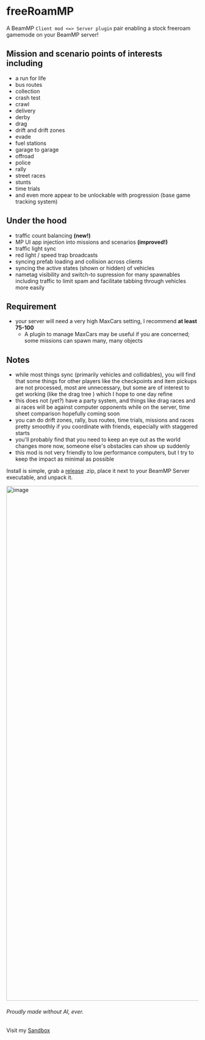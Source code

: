 # freeRoamMP
A BeamMP `Client mod <=> Server plugin` pair enabling a stock freeroam gamemode on your BeamMP server!

## Mission and scenario points of interests including
- a run for life
- bus routes
- collection
- crash test
- crawl
- delivery
- derby
- drag
- drift and drift zones
- evade
- fuel stations
- garage to garage
- offroad
- police
- rally
- street races
- stunts
- time trials
- and even more appear to be unlockable with progression (base game tracking system)

## Under the hood
- traffic count balancing **(new!)**
- MP UI app injection into missions and scenarios **(improved!)**
- traffic light sync
- red light / speed trap broadcasts
- syncing prefab loading and collision across clients
- syncing the active states (shown or hidden) of vehicles
- nametag visibility and switch-to supression for many spawnables including traffic to limit spam and facilitate tabbing through vehicles more easily

## Requirement
- your server will need a very high MaxCars setting, I recommend **at least 75-100**
  - A plugin to manage MaxCars may be useful if you are concerned; some missions can spawn many, many objects

## Notes
- while most things sync (primarily vehicles and collidables), you will find that some things for other players like the checkpoints and item pickups are not processed, most are unnecessary, but some are of interest to get working (like the drag tree ) which I hope to one day refine
- this does not (yet?) have a party system, and things like drag races and ai races will be against computer opponents while on the server, time sheet comparison hopefully coming soon
- you can do drift zones, rally, bus routes, time trials, missions and races pretty smoothly if you coordinate with friends, especially with staggered starts
- you'll probably find that you need to keep an eye out as the world changes more now, someone else's obstacles can show up suddenly
- this mod is not very friendly to low performance computers, but I try to keep the impact as minimal as possible

Install is simple, grab a [release](https://github.com/StanleyDudek/freeRoamMP/releases) .zip, place it next to your BeamMP Server executable, and unpack it.

<img width="2552" height="1348" alt="image" src="https://github.com/user-attachments/assets/93367c9c-e2bf-452a-bac5-c2467ac27a22" />

###### Proudly made without AI, ever.

Visit my [Sandbox](https://discord.gg/caU5adg "Dudek's Sandbox")
